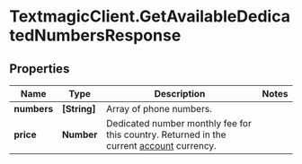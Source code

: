# TextmagicClient.GetAvailableDedicatedNumbersResponse

## Properties
Name | Type | Description | Notes
------------ | ------------- | ------------- | -------------
**numbers** | **[String]** | Array of phone numbers. | 
**price** | **Number** | Dedicated number monthly fee for this country. Returned in the current [account](https://docs.textmagic.com/#tag/User) currency. | 


